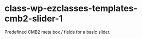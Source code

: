 # class-wp-ezclasses-templates-cmb2-slider-1
Predefined CMB2 meta box / fields for a basic slider. 
